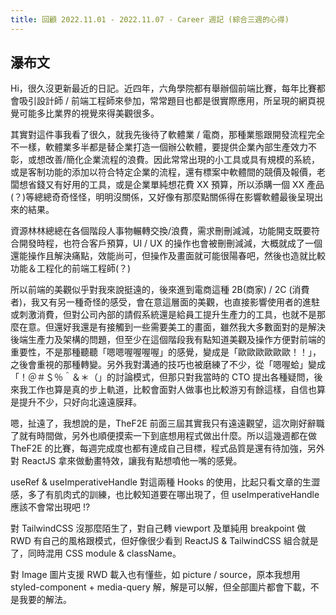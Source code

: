 ```yaml
---
title: 回顧 2022.11.01 - 2022.11.07 - Career 週記 (綜合三週的心得)
---
```


## 瀑布文

Hi，很久沒更新最近的日記。近四年，六角學院都有舉辦個前端比賽，每年比賽都會吸引設計師 / 前端工程師來參加，常常題目也都是很實際應用，所呈現的網頁視覺可能多比業界的視覺來得美觀很多。

其實對這件事我看了很久，就我先後待了軟體業 / 電商，那種業態跟開發流程完全不一樣，軟體業多半都是替企業打造一個辦公軟體，要提供企業內部生產效力不彰，或想改善/簡化企業流程的浪費。因此常常出現的小工具或具有規模的系統，或是客制功能的添加以符合特定企業的流程，還有標案中軟體間的競價及報價，老闆想省錢又有好用的工具，或是企業單純想花費 XX 預算，所以添購一個 XX 產品(？)等總總奇奇怪怪，明明沒關係，又好像有那麼點關係得在影響軟體最後呈現出來的結果。

資源林林總總在各個階段人事物輾轉交換/浪費，需求刪刪減減，功能開支既要符合開發時程，也符合客戶預算，UI / UX 的操作也會被刪刪減減，大概就成了一個還能操作且解決痛點，效能尚可，但操作及畫面就可能很陽春吧，然後也造就比較功能＆工程化的前端工程師(？)

所以前端的美觀似乎對我來說挺遠的，後來進到電商這種 2B(商家) / 2C (消費者)，我又有另一種奇怪的感受，會在意這層面的美觀，也直接影響使用者的進駐或刺激消費，但對公司內部的請假系統還是給員工提升生產力的工具，也就不是那麼在意。但還好我還是有接觸到一些需要美工的畫面，雖然我大多數面對的是解決後端生產力及架構的問題，但至少在這個階段我有點知道美觀及操作方便對前端的重要性，不是那種聽聽「嗯嗯喔喔喔喔」的感覺，變成是「歐歐歐歐歐歐！！」，之後會重視的那種轉變。另外我對溝通的技巧也被磨練了不少，從「嗯喔蛤」變成「！＠＃＄％＾＆＊（」的討論模式，但那只對我當時的 CTO 提出各種疑問，後來我工作也算是真的步上軌道，比較會面對人做事也比較游刃有餘這樣，自信也算是提升不少，只好向北遠遠膜拜。

嗯，扯遠了，我想說的是，TheF2E 前面三屆其實我只有遠遠觀望，這次剛好辭職了就有時間做，另外也順便摸索一下到底想用程式做出什麼。所以這幾週都在做 TheF2E 的比賽，每週完成度也都有達成自己目標，程式品質是還有待加強，另外對 ReactJS 拿來做動畫特效，讓我有點想噴他一嘴的感覺。

useRef & useImperativeHandle 對這兩種 Hooks 的使用，比起只看文章的生澀感，多了有肌肉式的訓練，也比較知道要在哪出現了，但 useImperativeHandle 應該不會常出現吧 !?

對 TailwindCSS 沒那麼陌生了，對自己轉 viewport 及單純用 breakpoint 做 RWD 有自己的風格跟模式，但好像很少看到 ReactJS & TailwindCSS 組合就是了，同時混用 CSS module & className。

對 Image 圖片支援 RWD 載入也有懂些，如 picture / source，原本我想用 styled-component + media-query 解，解是可以解，但全部圖片都會下載，不是我要的解法。